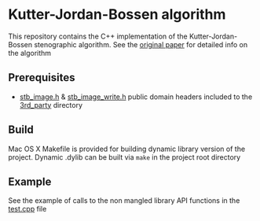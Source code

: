 # Kutter-Jordan-Bossen algorithm

This repository contains the C++ implementation of the Kutter-Jordan-Bossen stenographic algorithm. See the [original paper](https://ieeexplore.ieee.org/document/7910651) for detailed info on the algorithm

## Prerequisites

- [stb_image.h](3rd_party/stb_image.h) & [stb_image_write.h](stb_image_write.h) public domain headers included to the [3rd_party](3rd_party) directory

## Build

Mac OS X Makefile is provided for building dynamic library version of the project. Dynamic .dylib can be built via `make` in the project root directory

## Example

See the example of calls to the non mangled library API functions in the [test.cpp](test/test.c) file
